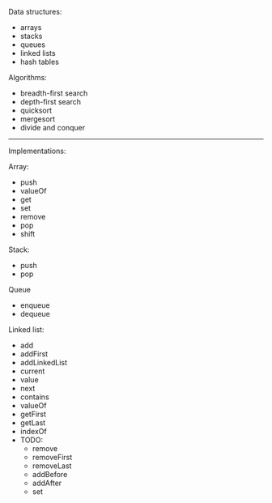 Data structures:

- arrays
- stacks
- queues
- linked lists
- hash tables

Algorithms:

- breadth-first search
- depth-first search
- quicksort
- mergesort
- divide and conquer

---

Implementations:

Array:

- push
- valueOf
- get
- set
- remove
- pop
- shift

Stack:

- push
- pop

Queue

- enqueue
- dequeue

Linked list:

- add
- addFirst
- addLinkedList
- current
- value
- next
- contains
- valueOf
- getFirst
- getLast
- indexOf
- TODO:
  - remove
  - removeFirst
  - removeLast
  - addBefore
  - addAfter
  - set

